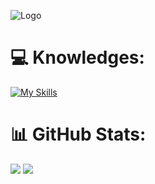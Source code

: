 ![Logo](https://cdn.discordapp.com/attachments/1144751848369180742/1144761706539667546/Sem_Titulo-1.png)

# 💻 Knowledges:
[![My Skills](https://skills.thijs.gg/icons?i=html,css,js,cs,figma)](https://skills.thijs.gg)
# 📊 GitHub Stats:
![](https://github-readme-stats.vercel.app/api?username=pequenu&show_icons=true&hide_border=true&bg_color=55555555&include_all_commits=false&count_private=false)
![](https://github-readme-stats.vercel.app/api/top-langs/?username=pequenu&theme=react&hide_border=true&include_all_commits=false&count_private=false&layout=compact)
